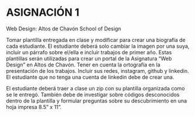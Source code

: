 # ASIGNACIÓN 1 #
Web Design: Altos de Chavón School of Design

Tomar plantilla entregada en clase y modificar para crear una biografía de cada estudiante. El estudiante deberá solo cambiar la imagen por una suya, incluir un párrafo sobre el/ella e incluir trabajos de primer año. Estas plantillas serán utilizadas para crear un portal de la Asignatura “Web Design” en Altos de Chavón. Tener en cuenta la ortografía en la presentación de los trabajos. Incluir sus redes, instagram, github y linkedin. El estudiante que no tenga una cuenta de linkedin debe de crear una.
 
El estudiante deberá traer a clase un zip con su plantilla organizada como se le entregó. También debe de investigar sobre códigos desconocidos dentro de la plantilla y formular preguntas sobre su descubrimiento en una hoja impresa 8.5” x 11”.
